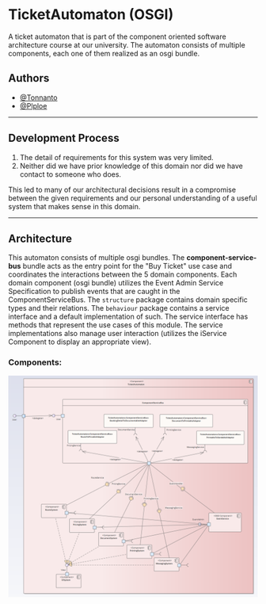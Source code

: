 # TicketAutomaton (OSGI)
A ticket automaton that is part of the component oriented software architecture course at our university. The automaton consists of
multiple components, each one of them realized as an osgi bundle.

## Authors
- [@Tonnanto](https://www.github.com/Tonnanto)
- [@Plploe](https://github.com/Plploe)

---
## Development Process

1. The detail of requirements for this system was very limited.
2. Neither did we have prior knowledge of this domain nor did we have contact to someone who does.

This led to many of our architectural decisions result in a compromise between the given requirements and our personal understanding of a useful system that makes sense in this domain.

___
## Architecture
This automaton consists of multiple osgi bundles. The **component-service-bus** bundle acts as the entry point for the "Buy Ticket" use case and coordinates the interactions between the 5 domain components.
Each domain component (osgi bundle) utilizes the Event Admin Service Specification to publish events that are caught in the ComponentServiceBus.
The `structure` package contains domain specific types and their relations.
The `behaviour` package contains a service interface and a default implementation of such.
The service interface has methods that represent the use cases of this module.
The service implementations also manage user interaction (utilizes the iService Component to display an appropriate view).


### Components:

![Component Diagram](diagrams/component.png)
